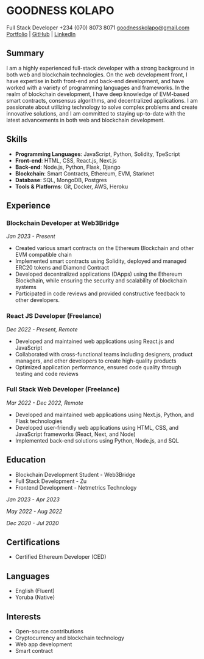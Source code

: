 # GOODNESS KOLAPO
Full Stack Developer
+234 (070) 8073 8071
goodnesskolapo@gmail.com
[Portfolio](https://supergoodness.netlify.app) | [GitHub](https://github.com/goodness5) | [LinkedIn](linkedin_link)

## Summary
I am a highly experienced full-stack developer with a strong background in both web and blockchain technologies. On the web development front, I have expertise in both front-end and back-end development, and have worked with a variety of programming languages and frameworks. In the realm of blockchain development, I have deep knowledge of EVM-based smart contracts, consensus algorithms, and decentralized applications. I am passionate about utilizing technology to solve complex problems and create innovative solutions, and I am committed to staying up-to-date with the latest advancements in both web and blockchain development.

## Skills
- **Programming Languages**: JavaScript, Python, Solidity, TpeScript
- **Front-end**: HTML, CSS, React.js, Next.js
- **Back-end**: Node.js, Python, Flask, Django
- **Blockchain**: Smart Contracts, Ethereum, EVM, Starknet
- **Database**: SQL, MongoDB, Postgres
- **Tools & Platforms**: Git, Docker, AWS, Heroku

## Experience

### Blockchain Developer at Web3Bridge
*Jan 2023 - Present*
- Created various smart contracts on the Ethereum Blockchain and other EVM compatible chain
- Implemented smart contracts using Solidity, deployed and managed ERC20 tokens and Diamond Contract
- Developed decentralized applications (DApps) using the Ethereum Blockchain, while ensuring the security and scalability of blockchain systems
- Participated in code reviews and provided constructive feedback to other developers.

### React JS Developer (Freelance)
*Dec 2022 - Present, Remote*
- Developed and maintained web applications using React.js and JavaScript
- Collaborated with cross-functional teams including designers, product managers, and other developers to create high-quality products
- Optimized application performance, ensured code quality through testing and code reviews

### Full Stack Web Developer (Freelance)
*Mar 2022 - Dec 2022, Remote*
- Developed and maintained web applications using Next.js, Python, and Flask technologies
- Developed user-friendly web applications using HTML, CSS, and JavaScript frameworks (React, Next, and Node)
- Implemented back-end solutions using Python, Node.js, and SQL

## Education

- Blockchain Development Student - Web3Bridge
- Full Stack Development - Zu
- Frontend Development - Netmetrics Technology

*Jan 2023 - Apr 2023*

*May 2022 - Aug 2022*

*Dec 2020 - Jul 2020*

## Certifications
- Certified Ethereum Developer (CED)



## Languages
- English (Fluent)
- Yoruba (Native)

## Interests
- Open-source contributions
- Cryptocurrency and blockchain technology
- Web app development
- Smart contract
